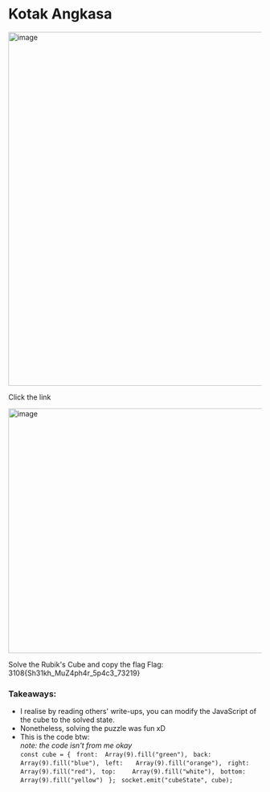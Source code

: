 # Kotak Angkasa

<img width="623" height="704" alt="image" src="https://github.com/user-attachments/assets/3470011e-5a8a-4ad1-80a8-6c0cf4930c63" />

Click the link

<img width="1080" height="487" alt="image" src="https://github.com/user-attachments/assets/df2cab77-c586-4303-abfd-e86f44440c8f" />

Solve the Rubik's Cube and copy the flag
Flag: 3108{Sh31kh_MuZ4ph4r_5p4c3_73219} 

### Takeaways:
- I realise by reading others' write-ups, you can modify the JavaScript of the cube to the solved state.
- Nonetheless, solving the puzzle was fun xD
- This is the code btw: <br>
  *note: the code isn't from me okay* <br>
`const cube = { `
`front:  Array(9).fill("green"), `
`back:   `
`Array(9).fill("blue"), `
`left:   `
`Array(9).fill("orange"), `
`right:  Array(9).fill("red"), `
`top:    `
`Array(9).fill("white"), `
`bottom: Array(9).fill("yellow") `
`}; `
`socket.emit("cubeState", cube);`





